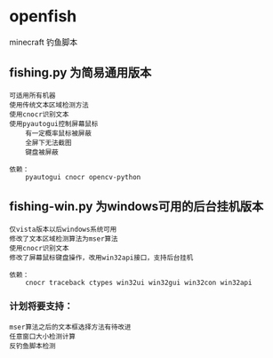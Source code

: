 # openfish
minecraft 钓鱼脚本

## fishing.py 为简易通用版本

    可适用所有机器
    使用传统文本区域检测方法
    使用cnocr识别文本
    使用pyautogui控制屏幕鼠标 
        有一定概率鼠标被屏蔽
        全屏下无法截图
        键盘被屏蔽

    依赖：
        pyautogui cnocr opencv-python


## fishing-win.py 为windows可用的后台挂机版本

    仅vista版本以后windows系统可用
    修改了文本区域检测算法为mser算法
    使用cnocr识别文本
    修改了屏幕鼠标键盘操作，改用win32api接口，支持后台挂机

    依赖：
        cnocr traceback ctypes win32ui win32gui win32con win32api


### 计划将要支持：
    mser算法之后的文本框选择方法有待改进
    任意窗口大小检测计算
    反钓鱼脚本检测





